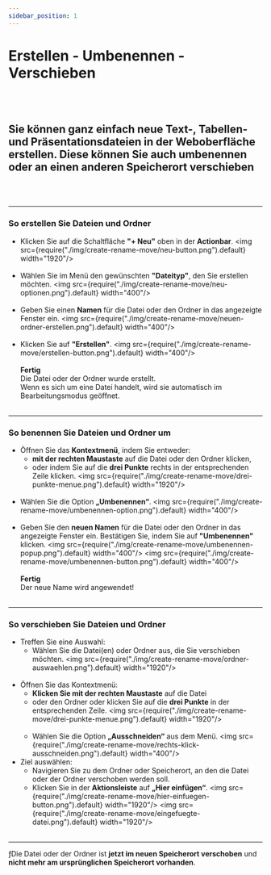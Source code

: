 ```yaml
---
sidebar_position: 1
---
```


# Erstellen - Umbenennen - Verschieben
<br/><br/>

## Sie können ganz einfach neue Text-, Tabellen- und Präsentationsdateien in der Weboberfläche erstellen. Diese können Sie auch umbenennen oder an einen anderen Speicherort verschieben
<br/><br/>

---

### So erstellen Sie Dateien und Ordner 
- Klicken Sie auf die Schaltfläche **"+ Neu"** oben in der **Actionbar**. 
<img src={require("./img/create-rename-move/neu-button.png").default} width="1920"/> 
<br/><br/> 
- Wählen Sie im Menü den gewünschten **"Dateityp"**, den Sie erstellen möchten. 
<img src={require("./img/create-rename-move/neu-optionen.png").default} width="400"/> 
<br/><br/>
- Geben Sie einen **Namen** für die Datei oder den Ordner in das angezeigte Fenster ein. 
<img src={require("./img/create-rename-move/neuen-ordner-erstellen.png").default} width="400"/> 
<br/><br/> 
- Klicken Sie auf **"Erstellen"**. 
<img src={require("./img/create-rename-move/erstellen-button.png").default} width="400"/> 
<br/><br/>
**Fertig**<br/>
Die Datei oder der Ordner wurde erstellt.<br/>
Wenn es sich um eine Datei handelt, wird sie automatisch im Bearbeitungsmodus geöffnet. 
<br/><br/>

---

### So benennen Sie Dateien und Ordner um 
- Öffnen Sie das **Kontextmenü**, indem Sie entweder: 
    - **mit der rechten Maustaste** auf die Datei oder den Ordner klicken, 
    - oder indem Sie auf die **drei Punkte** rechts in der entsprechenden Zeile klicken. 
    <img src={require("./img/create-rename-move/drei-punkte-menue.png").default} width="1920"/> 
<br/><br/> 
- Wählen Sie die Option **„Umbenennen“**. 
<img src={require("./img/create-rename-move/umbenennen-option.png").default} width="400"/> 
<br/><br/>
- Geben Sie den **neuen Namen** für die Datei oder den Ordner in das angezeigte Fenster ein. Bestätigen Sie, indem Sie auf **"Umbenennen"** klicken. 
<img src={require("./img/create-rename-move/umbenennen-popup.png").default} width="400"/>
<img src={require("./img/create-rename-move/umbenennen-button.png").default} width="400"/>
<br/><br/>
**Fertig**<br/>
Der neue Name wird angewendet!
<br/><br/>

---

### So verschieben Sie Dateien und Ordner
- Treffen Sie eine Auswahl: 
    - Wählen Sie die Datei(en) oder Ordner aus, die Sie verschieben möchten. 
    <img src={require("./img/create-rename-move/ordner-auswaehlen.png").default} width="1920"/> 
    <br/><br/> 
- Öffnen Sie das Kontextmenü: 
    - **Klicken Sie mit der rechten Maustaste** auf die Datei 
    - oder den Ordner oder klicken Sie auf die **drei Punkte** in der entsprechenden Zeile. 
    <img src={require("./img/create-rename-move/drei-punkte-menue.png").default} width="1920"/> 
    <br/><br/> 
    - Wählen Sie die Option **„Ausschneiden“** aus dem Menü.
    <img src={require("./img/create-rename-move/rechts-klick-ausschneiden.png").default} width="400"/>
- Ziel auswählen: 
    - Navigieren Sie zu dem Ordner oder Speicherort, an den die Datei oder der Ordner verschoben werden soll. 
    - Klicken Sie in der **Aktionsleiste** auf **„Hier einfügen“**.
    <img src={require("./img/create-rename-move/hier-einfuegen-button.png").default} width="1920"/> 
    <img src={require("./img/create-rename-move/eingefuegte-datei.png").default} width="1920"/> 
<br/><br/> 

---

ƒDie Datei oder der Ordner ist **jetzt im neuen Speicherort verschoben** und **nicht mehr am ursprünglichen Speicherort vorhanden**.